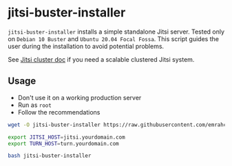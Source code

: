 jitsi-buster-installer
======================
`jitsi-buster-installer` installs a simple standalone Jitsi server. Tested only
on `Debian 10 Buster` and `Ubuntu 20.04 Focal Fossa`. This script guides the
user during the installation to avoid potential problems.

See [Jitsi cluster
doc](https://github.com/emrahcom/emrah-buster-templates/blob/master/doc/jitsi_cluster.md)
if you need a scalable clustered Jitsi system.

## Usage
* Don't use it on a working production server
* Run as `root`
* Follow the recommendations

```bash
wget -O jitsi-buster-installer https://raw.githubusercontent.com/emrahcom/emrah-tools/main/jitsi/installer/buster/jitsi-buster-installer

export JITSI_HOST=jitsi.yourdomain.com
export TURN_HOST=turn.yourdomain.com

bash jitsi-buster-installer
```

